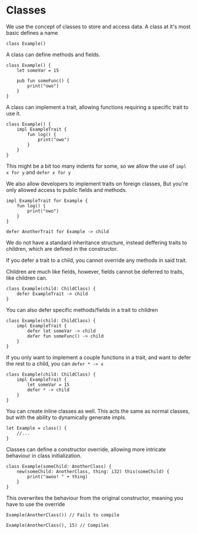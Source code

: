 # Classes

We use the concept of classes to store and access data.
A class at it's most basic defines a name

```rk
class Example()
```

A class can define methods and fields.

```rk
class Example() {
    let someVar = 15

    pub fun someFunc() {
        print("owo")
    }
}
```

A class can implement a trait,
allowing functions requiring a specific trait to use it.

```rk
class Example() {
    impl ExampleTrait {
        fun log() {
            print("owo")
        }
    }
}
```

This might be a bit too many indents for some,
so we allow the use of `impl x for y` and `defer x for y`

We also allow developers to implement traits on foreign classes,
But you're only allowed access to public fields and methods.

```rk
impl ExampleTrait for Example {
    fun log() {
        print("owo")
    }
}

defer AnotherTrait for Example -> child
```

We do not have a standard inheritance structure,
instead deffering traits to children,
which are defined in the constructor.

If you defer a trait to a child,
you cannot override any methods in said trait.

Children are much like fields, however,
fields cannot be deferred to traits,
like children can.

```rk
class Example(child: ChildClass) {
    defer ExampleTrait -> child
}
```

You can also defer specific methods/fields in a trait to children

```rk
class Example(child: ChildClass) {
    impl ExampleTrait {
        defer let someVar -> child
        defer fun someFunc() -> child
    }
}
```

If you only want to implement a couple functions in a trait,
and want to defer the rest to a child, you can `defer * -> x`

```rk
class Example(child: ChildClass) {
    impl ExampleTrait {
        let someVar = 15
        defer * -> child
    }
}
```

You can create inline classes as well.
This acts the same as normal classes,
but with the ability to dynamically generate impls.

```rk
let Example = class() {
    //...
}
```

Classes can define a constructor override,
allowing more intricate behaviour in class initialization.

```rk
class Example(someChild: AnotherClass) {
    new(someChild: AnotherClass, thing: i32) this(someChild) {
        print("awoo! " + thing)
    }
}
```

This overwrites the behaviour from the original constructor,
meaning you have to use the override

```rk
Example(AnotherClass()) // Fails to compile

Example(AnotherClass(), 15) // Compiles
```
